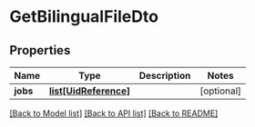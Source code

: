# GetBilingualFileDto

## Properties
Name | Type | Description | Notes
------------ | ------------- | ------------- | -------------
**jobs** | [**list[UidReference]**](UidReference.md) |  | [optional] 

[[Back to Model list]](../README.md#documentation-for-models) [[Back to API list]](../README.md#documentation-for-api-endpoints) [[Back to README]](../README.md)

